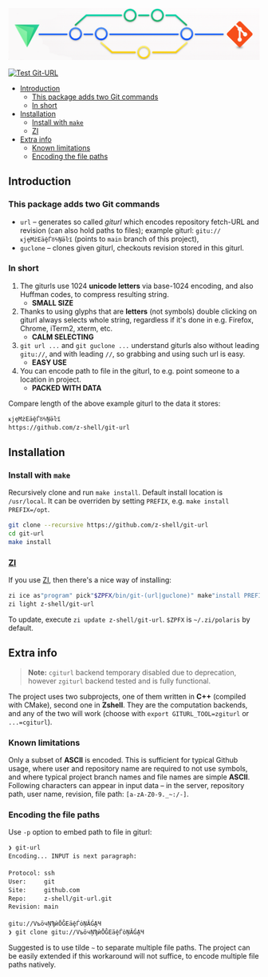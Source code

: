 <p align="center">
<a href="https://github.com/z-shell/git-url">
<img src="https://github.com/z-shell/git-url/raw/images/z-git-url.png"/>
</a>
</p>

[![Test Git-URL](https://github.com/z-shell/git-url/actions/workflows/makefile.yml/badge.svg?branch=main)](https://github.com/z-shell/git-url/actions/workflows/makefile.yml)

- [Introduction](#introduction)
  - [This package adds two Git commands](#this-package-adds-two-git-commands)
  - [In short](#in-short)
- [Installation](#installation)
  - [Install with `make`](#install-with-make)
  - [ZI](#zi)
- [Extra info](#extra-info)
  - [Known limitations](#known-limitations)
  - [Encoding the file paths](#encoding-the-file-paths)

## Introduction

### This package adds two Git commands

- `url` – generates so called _giturl_ which encodes repository fetch-URL and revision
  (can also hold paths to files); example giturl: `gitu://ҝjȩMżEäḝЃȣϟṈӛŀї` (points to `main` branch of this project),
- `guclone` – clones given giturl, checkouts revision stored in this giturl.

### In short

1. The giturls use 1024 **unicode letters** via base-1024 encoding, and also Huffman codes, to compress resulting string.
   - **SMALL SIZE**
2. Thanks to using glyphs that are **letters** (not symbols) double clicking on giturl always selects whole string, regardless if it's done in e.g. Firefox, Chrome, iTerm2, xterm, etc.
   - **CALM SELECTING**
3. `git url ...` and `git guclone ...` understand giturls also without leading `gitu://`, and with leading `//`, so grabbing and using such url is easy.
   - **EASY USE**
4. You can encode path to file in the giturl, to e.g. point someone to a location in project.
   - **PACKED WITH DATA**

Compare length of the above example giturl to the data it stores:

```zsh
ҝjȩMżEäḝЃȣϟṈӛŀї
https://github.com/z-shell/git-url
```

## Installation

### Install with `make`

Recursively clone and run `make install`. Default install location is `/usr/local`. It can be overriden by setting `PREFIX`, e.g. `make install PREFIX=/opt`.

```zsh
git clone --recursive https://github.com/z-shell/git-url
cd git-url
make install
```

### [ZI](https://github.com/z-shell/zi)

If you use [ZI](https://github.com/z-shell/zi), then there's a nice way of installing:

```zsh
zi ice as"program" pick"$ZPFX/bin/git-(url|guclone)" make"install PREFIX=$ZPFX"
zi light z-shell/git-url
```

To update, execute `zi update z-shell/git-url`. `$ZPFX` is `~/.zi/polaris` by default.

## Extra info

> **Note:** `cgiturl` backend temporary disabled due to deprecation, however `zgiturl` backend tested and is fully functional.

The project uses two subprojects, one of them written in **C++** (compiled with CMake), second one in **Zshell**.
They are the computation backends, and any of the two will work (choose with `export GITURL_TOOL=zgiturl` or `...=cgiturl`).

### Known limitations

Only a subset of **ASCII** is encoded. This is sufficient for typical Github usage, where user and
repository name are required to not use symbols, and where typical project branch names and
file names are simple **ASCII**. Following characters can appear in input data – in the server,
repository path, user name, revision, file path: `[a-zA-Z0-9._~:/-]`.

### Encoding the file paths

Use `-p` option to embed path to file in giturl:

```zsh
❯ git-url
Encoding... INPUT is next paragraph:

Protocol: ssh
User:     git
Site:     github.com
Repo:     z-shell/git-url.git
Revision: main

gitu://VъöчŅϠѝŌĜEäḝЃȯŅǍǴḀЧ
❯ git clone gitu://VъöчŅϠѝŌĜEäḝЃȯŅǍǴḀЧ
```

Suggested is to use tilde `~` to separate multiple file paths. The project can be easily
extended if this workaround will not suffice, to encode multiple file paths natively.
